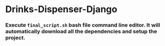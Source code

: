 # Drinks-Dispenser-Django

### Execute `final_script.sh` bash file command line editor. It will automatically download all the dependencies and setup the project.
